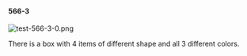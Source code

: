 #### 566-3
![test-566-3-0.png](https://github.com/lil-lab/nlvr/raw/master/nlvr/test/images/0/test-566-3-0.png "test-566-3-0.png")

There is a box with 4 items of different shape and all 3 different colors.